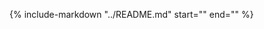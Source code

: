 {%
   include-markdown "../README.md"
   start="<!--introduction-start-->"
   end="<!--introduction-end-->"
%}

[Observer Pattern]: ./dev-guide/Observer_Pattern_Implementation.md
[Service Persistence]: ./user-guide/Service_Persistence.md
[Defining DataService]: ./getting-started.md#defining-a-dataservice
[Web Interface Access]: ./getting-started.md#accessing-the-web-interface
[Short RPC Client]: ./getting-started.md#connecting-to-the-service-via-python-rpc-client
[Customizing Web Interface]: ./user-guide/interaction/main.md#customization-options
[Task Management]: ./user-guide/Tasks.md
[Units]: ./getting-started.md#understanding-units-in-pydase
[Property Validation]: ./getting-started.md#using-validate_set-to-validate-property-setters
